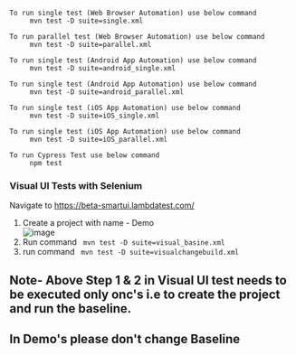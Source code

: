 
```
To run single test (Web Browser Automation) use below command
     mvn test -D suite=single.xml

To run parallel test (Web Browser Automation) use below command
     mvn test -D suite=parallel.xml

To run single test (Android App Automation) use below command
     mvn test -D suite=android_single.xml
    
To run single test (Android App Automation) use below command
     mvn test -D suite=android_parallel.xml    
 
To run single test (iOS App Automation) use below command
     mvn test -D suite=iOS_single.xml
    
To run single test (iOS App Automation) use below command
     mvn test -D suite=iOS_parallel.xml 

To run Cypress Test use below command
     npm test    

```

### Visual UI Tests with Selenium

Navigate to https://beta-smartui.lambdatest.com/

1. Create a project with name - Demo  
![image](https://user-images.githubusercontent.com/97744525/161967674-a0d6668c-9079-4f08-b06e-c9132ef1b801.png)
2. Run command ```  mvn test -D suite=visual_basine.xml  ``` 
3. run command ```  mvn test -D suite=visualchangebuild.xml ```

## Note- Above Step 1 & 2 in Visual UI test needs to be executed only onc's i.e to create the project and run the baseline.
## In Demo's please don't change Baseline
